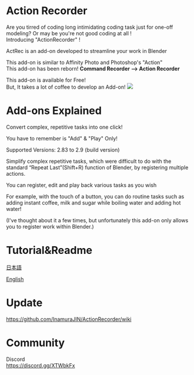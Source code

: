 # Action Recorder
Are you tirred of coding long intimidating coding task just for one-off modeling? Or may be you're not good coding at all !<br>
Introducing "ActionRecorder" !<br>

ActRec is an add-on developed to streamline your work in Blender<br>

This add-on is similar to Affinity Photo and Photoshop's "Action"<br>
This add-on has been reborn!
**Command Recorder --> Action Recorder**

This add-on is available for Free!<br>
But, It takes a lot of coffee to develop an Add-on!
[![](https://www.paypalobjects.com/en_US/i/btn/btn_donate_SM.gif)](https://paypal.me/InamuraJIN?locale.x=ja_JP)


# Add-ons Explained

Convert complex, repetitive tasks into one click!

You have to remember is "Add" & "Play" Only!

Supported Versions: 2.83 to 2.9 (build version)

Simplify complex repetitive tasks, which were difficult to do with the standard “Repeat Last”(Shift+R) function of Blender, by registering multiple actions.

You can register, edit and play back various tasks as you wish

For example, with the touch of a button, you can do routine tasks such as adding instant coffee, milk and sugar while boiling water and adding hot water!

(I've thought about it a few times, but unfortunately this add-on only allows you to register work within Blender.)

# Tutorial&Readme
[日本語](https://inamurajin.wixsite.com/website/post/tutorial_readme_jp)

[English](https://inamurajin.wixsite.com/website/post/tutorial_readme_en)


# Update

https://github.com/InamuraJIN/ActionRecorder/wiki


# Community
Discord<br>
https://discord.gg/XTWbkFx

